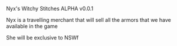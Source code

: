 Nyx's Witchy Stitches ALPHA v0.0.1

Nyx is a travelling merchant that will sell all the armors that we have available in the game

She will be exclusive to NSWf
